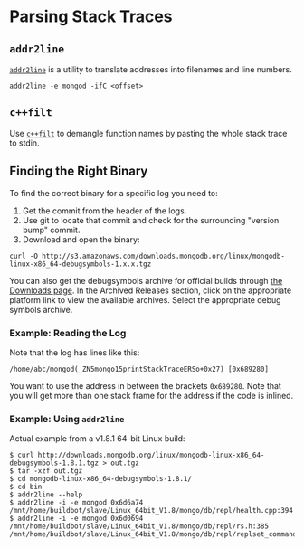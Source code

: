 # Parsing Stack Traces

## `addr2line`

[`addr2line`][1] is a utility to translate addresses into filenames and line numbers.

```
addr2line -e mongod -ifC <offset>
```

## `c++filt`

Use [`c++filt`][2] to demangle function names by pasting the whole stack trace to stdin.

## Finding the Right Binary

To find the correct binary for a specific log you need to:

1.  Get the commit from the header of the logs.
2.  Use git to locate that commit and check for the surrounding "version bump" commit.
3.  Download and open the binary:

```
curl -O http://s3.amazonaws.com/downloads.mongodb.org/linux/mongodb-linux-x86_64-debugsymbols-1.x.x.tgz
```

You can also get the debugsymbols archive for official builds through [the Downloads page][3]. In the
Archived Releases section, click on the appropriate platform link to view the available archives.
Select the appropriate debug symbols archive.

### Example: Reading the Log

Note that the log has lines like this:

```
/home/abc/mongod(_ZN5mongo15printStackTraceERSo+0x27) [0x689280]
```

You want to use the address in between the brackets `0x689280`. Note that you will get more than one
stack frame for the address if the code is inlined.

### Example: Using `addr2line`

Actual example from a v1.8.1 64-bit Linux build:

```
$ curl http://downloads.mongodb.org/linux/mongodb-linux-x86_64-debugsymbols-1.8.1.tgz > out.tgz
$ tar -xzf out.tgz
$ cd mongodb-linux-x86_64-debugsymbols-1.8.1/
$ cd bin
$ addr2line --help
$ addr2line -i -e mongod 0x6d6a74
/mnt/home/buildbot/slave/Linux_64bit_V1.8/mongo/db/repl/health.cpp:394
$ addr2line -i -e mongod 0x6d0694
/mnt/home/buildbot/slave/Linux_64bit_V1.8/mongo/db/repl/rs.h:385
/mnt/home/buildbot/slave/Linux_64bit_V1.8/mongo/db/repl/replset_commands.cpp:111
```

[1]: https://sourceware.org/binutils/docs/binutils/addr2line.html
[2]: https://sourceware.org/binutils/docs-2.17/binutils/c_002b_002bfilt.html
[3]: https://www.mongodb.com/download-center
